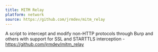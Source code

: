 ```yaml
---
title: MITM Relay
platform: network
source: https://github.com/jrmdev/mitm_relay
---
```


A script to intercept and modify non-HTTP protocols through Burp and others with support for SSL and STARTTLS interception - <https://github.com/jrmdev/mitm_relay>
